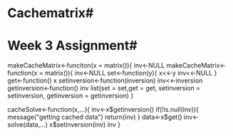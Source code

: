 # Cachematrix#
# Week 3 Assignment#

makeCacheMatrix<-funciton(x = matrix()){
        inv<-NULL
makeCacheMatrix<-function(x = matrix()){
        inv<-NULL
        set<-function(y){
                x<<-y
                inv<<-NULL
        }
        get<-function() x
        setinversion<-function(inversion) inv<<-inversion
        getinversion<-function() inv
        list(set = set,get = get,
             setinversion = setinversion,
             getinversion = getinversion)
}


cacheSolve<-function(x,...){
        inv<-x$getinversion()
        if(!is.null(inv)){
                message("getting cached data")
                return(inv)
        }
        data<-x$get()
        inv<-solve(data,...)
        x$setinversion(inv)
        inv
}
